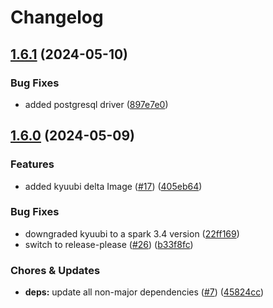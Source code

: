 # Changelog

## [1.6.1](https://github.com/miracum/util-images/compare/kyuubi-delta-v1.6.0...kyuubi-delta-v1.6.1) (2024-05-10)


### Bug Fixes

* added postgresql driver ([897e7e0](https://github.com/miracum/util-images/commit/897e7e094496ca6c64a6f63a3377d3c585f32cf6))

## [1.6.0](https://github.com/miracum/util-images/compare/kyuubi-delta-v1.5.2...kyuubi-delta-v1.6.0) (2024-05-09)


### Features

* added kyuubi delta Image ([#17](https://github.com/miracum/util-images/issues/17)) ([405eb64](https://github.com/miracum/util-images/commit/405eb643981e6a5b21eda312464b6500dd846377))


### Bug Fixes

* downgraded kyuubi to a spark 3.4 version ([22ff169](https://github.com/miracum/util-images/commit/22ff16957a70d9b9ed1dd76e8097cad30f86018c))
* switch to release-please ([#26](https://github.com/miracum/util-images/issues/26)) ([b33f8fc](https://github.com/miracum/util-images/commit/b33f8fc20e99216e7242e47102ef36830ce9cbbc))


### Chores & Updates

* **deps:** update all non-major dependencies ([#7](https://github.com/miracum/util-images/issues/7)) ([45824cc](https://github.com/miracum/util-images/commit/45824ccdd422ac5c6ee17eacf564b15412219c9a))
